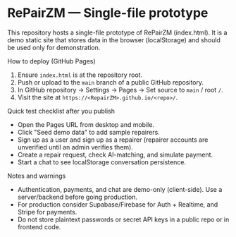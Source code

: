 # RePairZM — Single-file prototype

This repository hosts a single-file prototype of RePairZM (index.html). It is a demo static site that stores data in the browser (localStorage) and should be used only for demonstration.

How to deploy (GitHub Pages)
1. Ensure `index.html` is at the repository root.
2. Push or upload to the `main` branch of a public GitHub repository.
3. In GitHub repository → Settings → Pages → Set source to `main` / root `/`.
4. Visit the site at `https://<RepairZM>.github.io/<repo>/`.

Quick test checklist after you publish
- Open the Pages URL from desktop and mobile.
- Click "Seed demo data" to add sample repairers.
- Sign up as a user and sign up as a repairer (repairer accounts are unverified until an admin verifies them).
- Create a repair request, check AI-matching, and simulate payment.
- Start a chat to see localStorage conversation persistence.

Notes and warnings
- Authentication, payments, and chat are demo-only (client-side). Use a server/backend before going production.
- For production consider Supabase/Firebase for Auth + Realtime, and Stripe for payments.
- Do not store plaintext passwords or secret API keys in a public repo or in frontend code.

